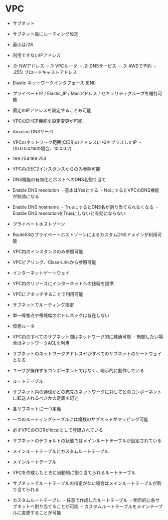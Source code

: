 # VPC

- サブネット
 - サブネット毎にルーティング設定
 - 最小は/28
 - 利用できないIPアドレス
  - .0: NWアドレス
  - .1: VPCルータ
  - .2: DNSサービス
  - .3: AWSで予約
  - .255: ブロードキャストアドレス
  
- Elastic ネットワークインタフェース (ENI)
 - プライベートIP / Elastic_IP / Macアドレス / セキュリティグループを維持可能
 - 固定のIPアドレスを設定することも可能
 - VPCのDHCP機能を設定変更が可能
 
- Amazon DNSサーバ
 - VPCのネットワーク範囲(CIDR)のアドレスに+2をプラスしたIP
  - (10.0.0.0/16の場合、10.0.0.2)
  - 169.254.169.253
 - VPC内のEC2インスタンスからのみ参照可能
 
- DNS機能の有効化とホストへのDNS名割り当て
 - Enable DNS resolution
  - 基本はYesとする
  - NoにするとVPCのDNS機能が無効になる
 - Enable DNS hostname
  - TrueにするとDNS名が割り当てられなくなる
  - Enable DNS resolutionをTrueにしないと有効にならない
  
- プライベートホストゾーン
 - Route53のプライベートホストゾーンによるカスタムDNSドメインが利用可能
 - VPC内のインスタンスのみ参照可能
 - VPCピアリング、Class-Linkから参照可能
 
- インターネットゲートウェイ
 - VPC内のリソースにインターネットへの接続を提供
 - VPCにアタッチすることで利用可能
 - サブネットでルーティング指定
 - 単一障害点や帯域幅のボトルネックは存在しない
 
- 仮想ルータ
 - VPC内のすべてのサブネット間はネットワーク的に疎通可能
  - 制御したい場合はネットワークACLを利用
 - サブネットのネットワークアドレス+1がすべてのサブネットのゲートウェイとなる
 - ユーザが操作するコンポーネントではなく、暗示的に動作している
 
- ルートテーブル
 - サブネット内の通信がどの宛先のネットワークに対してどのコンポーネントに転送されるべきかの定義を記述
 - 各サブネットに一つ定義
 - 一つのルーティングテーブルには複数のサブネットがマッピング可能
 - 必ずVPCのCIDRがlocalとして登録されている
 - サブネットのデフォルトの状態ではメインルートテーブルが設定されている

- メインルートテーブルとカスタムルートテーブル
 - メインルートテーブル
  - VPCを作成したときに自動的に割り当てられるルートテーブル
  - サブネットでルートテーブルの指定がない場合はメインルートテーブルが割り当てられる
 - カスタムルートテーブル
  - 任意で作成したルートテーブル
  - 明示的に各サブネットへ割り当てることが可能
  - カスタムルートテーブルをメインテーブルに変更することが可能
